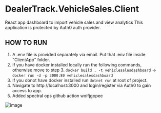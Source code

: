 # DealerTrack.VehicleSales.Client

React app dashboard to import vehicle sales and view analytics
This application is protected by Auth0 auth provider.

## HOW TO RUN

1. A .env file is provided separately via email. Put that .env file inside "ClientApp" folder.
2. If you have docker installed locally run the following commands, otherwise move to step 3.
   `docker build . -t vehiclesalesdashboard` -> `docker run -d -p 3000:80 vehiclesalesdashboard`
3. If you donot have docker installed run `dotnet run` at root of project.
4. Navigate to http://localhost:3000 and login/register via Auth0 to gain access to app.
5. Added spectral ops github action
   woifjgopee

![image](https://user-images.githubusercontent.com/5270403/122065425-ef2bba00-cdbf-11eb-9099-116b55188746.png)
